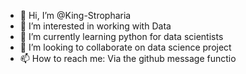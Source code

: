 - 👋 Hi, I’m @King-Stropharia
- 👀 I’m interested in working with Data
- 🌱 I’m currently learning python for data scientists
- 💞️ I’m looking to collaborate on data science project
- 📫 How to reach me: Via the github message functio 

<!---
King-Stropharia/King-Stropharia is a ✨ special ✨ repository because its `README.md` (this file) appears on your GitHub profile.
You can click the Preview link to take a look at your changes.
--->
